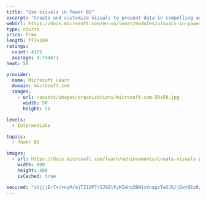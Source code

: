```yaml
---
title: "Use visuals in Power BI"
excerpt: "Create and customize visuals to present data in compelling and insightful ways."
webUrl: https://docs.microsoft.com/en-us/learn/modules/visuals-in-power-bi/
type: course
price: Free
length: PT1H16M
ratings:
  count: 4175
  average: 4.744671
heat: 58

provider:
  name: Microsoft Learn
  domain: microsoft.com
  images:
    - url: /assets/images/organizations/microsoft.com-50x50.jpg
      width: 50
      height: 50

levels:
  - Intermediate

topics:
  - Power BI

images:
  - url: https://docs.microsoft.com/learn/achievements/create-visuals-power-bi-desktop-social.png
    width: 800
    height: 400
    isCached: true

secured: "xYj/jEr7+/+nyM/mjTZ12P7rSJSEtFyKIehq3BW1xXnqgvTeSJ6/jDwtQEz0/DybJpwwufsmyW0IsPJLtkxkogcm53VeyLLqu5DSNFfBK1KBSpQmwmafTvWaKJzKeddjvJEtmOSiHZdiuVP4tZHJzkBnu/C9xsXoUd/FHDIdfLgwe6ZnQDbv9mYcAYvklu+iU4W0vOaLD8pKZH+6+BUAqsTzFvZ72XY1hgwBeMNRx4WBPXsBfn0eILAtlZ65EsdjTZ1gbB/DNSWIWP8oIFXVTzzSl7kTNmRA35xu1/HXT6Ke5nSK62U1xuFnM3K2u10GvtvSZmdgWEL8899F6AaxYqd9yl4+nbQHsSwXb149SB0tSzIFhzK2r+4YFjB54DXEoQ9zmwnnEPmyMw3RRiYMUg9ERH1tjRPDXT6u3SD4gEc=;IEwxCos133/hXjl9wIHeag=="
---
```


